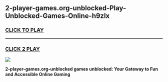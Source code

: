 
## 2-player-games.org-unblocked-Play-Unblocked-Games-Online-h9zlx
<h3>
<a href="https://premium76.site?title=2-player-games.org-unblocked&ref=25A">CLICK TO PLAY</a></h3>
<hr>

<h3>
<a href="https://premium76.site?title=2-player-games.org-unblocked&ref=25A">CLICK 2 PLAY</a>
  
</h3>

<a href="https://premium76.site?title=2-player-games.org-unblocked&ref=25A"><img src="https://clearcache.store/games.png"></a>


**2-player-games.org-unblocked games unblocked: Your Gateway to Fun and Accessible Online Gaming**
